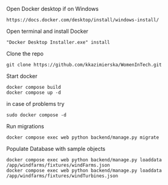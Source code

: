 Open Docker desktop if on Windows

```
https://docs.docker.com/desktop/install/windows-install/
```

Open terminal and install Docker

```
"Docker Desktop Installer.exe" install
```

Clone the repo

```
git clone https://github.com/kkazimierska/WomenInTech.git
```

Start docker


```
docker compose build
docker compose up -d
```

in case of problems try

```
sudo docker compose -d
```

Run migrations

```
docker compose exec web python backend/manage.py migrate
```

Populate Database with sample objects

```
docker compose exec web python backend/manage.py loaddata /app/windfarms/fixtures/windFarms.json
docker compose exec web python backend/manage.py loaddata /app/windfarms/fixtures/windTurbines.json
```
